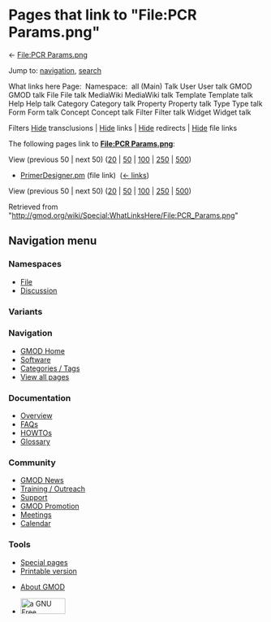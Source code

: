 <div id="mw-page-base" class="noprint">

</div>

<div id="mw-head-base" class="noprint">

</div>

<div id="content" class="mw-body" role="main">

<span id="top"></span>

<div id="mw-js-message" style="display:none;">

</div>



# <span dir="auto">Pages that link to "File:PCR Params.png"</span>

<div id="bodyContent">

<div id="contentSub">

← [File:PCR Params.png](/wiki/File:PCR_Params.png "File:PCR Params.png")

</div>

<div id="jump-to-nav" class="mw-jump">

Jump to: [navigation](#mw-navigation), [search](#p-search)

</div>

<div id="mw-content-text">

What links here Page:  Namespace:  all (Main) Talk User User talk GMOD
GMOD talk File File talk MediaWiki MediaWiki talk Template Template talk
Help Help talk Category Category talk Property Property talk Type Type
talk Form Form talk Concept Concept talk Filter Filter talk Widget
Widget talk

Filters
[Hide](/mediawiki/index.php?title=Special:WhatLinksHere/File:PCR_Params.png&hidetrans=1 "Special:WhatLinksHere/File:PCR Params.png")
transclusions \|
[Hide](/mediawiki/index.php?title=Special:WhatLinksHere/File:PCR_Params.png&hidelinks=1 "Special:WhatLinksHere/File:PCR Params.png")
links \|
[Hide](/mediawiki/index.php?title=Special:WhatLinksHere/File:PCR_Params.png&hideredirs=1 "Special:WhatLinksHere/File:PCR Params.png")
redirects \|
[Hide](/mediawiki/index.php?title=Special:WhatLinksHere/File:PCR_Params.png&hideimages=1 "Special:WhatLinksHere/File:PCR Params.png")
file links

The following pages link to **[File:PCR
Params.png](/wiki/File:PCR_Params.png "File:PCR Params.png")**:

View (previous 50 \| next 50)
([20](/mediawiki/index.php?title=Special:WhatLinksHere/File:PCR_Params.png&limit=20 "Special:WhatLinksHere/File:PCR Params.png")
\|
[50](/mediawiki/index.php?title=Special:WhatLinksHere/File:PCR_Params.png&limit=50 "Special:WhatLinksHere/File:PCR Params.png")
\|
[100](/mediawiki/index.php?title=Special:WhatLinksHere/File:PCR_Params.png&limit=100 "Special:WhatLinksHere/File:PCR Params.png")
\|
[250](/mediawiki/index.php?title=Special:WhatLinksHere/File:PCR_Params.png&limit=250 "Special:WhatLinksHere/File:PCR Params.png")
\|
[500](/mediawiki/index.php?title=Special:WhatLinksHere/File:PCR_Params.png&limit=500 "Special:WhatLinksHere/File:PCR Params.png"))

- [PrimerDesigner.pm](/wiki/PrimerDesigner.pm "PrimerDesigner.pm") (file
  link) ‎ <span class="mw-whatlinkshere-tools">([←
  links](/mediawiki/index.php?title=Special:WhatLinksHere&target=PrimerDesigner.pm "Special:WhatLinksHere"))</span>

View (previous 50 \| next 50)
([20](/mediawiki/index.php?title=Special:WhatLinksHere/File:PCR_Params.png&limit=20 "Special:WhatLinksHere/File:PCR Params.png")
\|
[50](/mediawiki/index.php?title=Special:WhatLinksHere/File:PCR_Params.png&limit=50 "Special:WhatLinksHere/File:PCR Params.png")
\|
[100](/mediawiki/index.php?title=Special:WhatLinksHere/File:PCR_Params.png&limit=100 "Special:WhatLinksHere/File:PCR Params.png")
\|
[250](/mediawiki/index.php?title=Special:WhatLinksHere/File:PCR_Params.png&limit=250 "Special:WhatLinksHere/File:PCR Params.png")
\|
[500](/mediawiki/index.php?title=Special:WhatLinksHere/File:PCR_Params.png&limit=500 "Special:WhatLinksHere/File:PCR Params.png"))

</div>

<div class="printfooter">

Retrieved from
"<http://gmod.org/wiki/Special:WhatLinksHere/File:PCR_Params.png>"

</div>

<div id="catlinks" class="catlinks catlinks-allhidden">

</div>

<div class="visualClear">

</div>

</div>

</div>

<div id="mw-navigation">

## Navigation menu

<div id="mw-head">



<div id="left-navigation">

<div id="p-namespaces" class="vectorTabs" role="navigation"
aria-labelledby="p-namespaces-label">

### Namespaces

- <span id="ca-nstab-image"><a href="/wiki/File:PCR_Params.png" accesskey="c"
  title="View the file page [c]">File</a></span>
- <span id="ca-talk"><a
  href="/mediawiki/index.php?title=File_talk:PCR_Params.png&amp;action=edit&amp;redlink=1"
  accesskey="t"
  title="Discussion about the content page [t]">Discussion</a></span>

</div>

<div id="p-variants" class="vectorMenu emptyPortlet" role="navigation"
aria-labelledby="p-variants-label">

### 

### Variants[](#)

<div class="menu">

</div>

</div>

</div>

<div id="right-navigation">





</div>



</div>

</div>

</div>

<div id="mw-panel">

<div id="p-logo" role="banner">

<a href="/wiki/Main_Page"
style="background-image: url(http://gmod.org/images/GMOD-cogs.png);"
title="Visit the main page"></a>

</div>

<div id="p-Navigation" class="portal" role="navigation"
aria-labelledby="p-Navigation-label">

### Navigation

<div class="body">

- <span id="n-GMOD-Home">[GMOD Home](/wiki/Main_Page)</span>
- <span id="n-Software">[Software](/wiki/GMOD_Components)</span>
- <span id="n-Categories-.2F-Tags">[Categories /
  Tags](/wiki/Categories)</span>
- <span id="n-View-all-pages">[View all
  pages](/wiki/Special:AllPages)</span>

</div>

</div>

<div id="p-Documentation" class="portal" role="navigation"
aria-labelledby="p-Documentation-label">

### Documentation

<div class="body">

- <span id="n-Overview">[Overview](/wiki/Overview)</span>
- <span id="n-FAQs">[FAQs](/wiki/Category:FAQ)</span>
- <span id="n-HOWTOs">[HOWTOs](/wiki/Category:HOWTO)</span>
- <span id="n-Glossary">[Glossary](/wiki/Glossary)</span>

</div>

</div>

<div id="p-Community" class="portal" role="navigation"
aria-labelledby="p-Community-label">

### Community

<div class="body">

- <span id="n-GMOD-News">[GMOD News](/wiki/GMOD_News)</span>
- <span id="n-Training-.2F-Outreach">[Training /
  Outreach](/wiki/Training_and_Outreach)</span>
- <span id="n-Support">[Support](/wiki/Support)</span>
- <span id="n-GMOD-Promotion">[GMOD
  Promotion](/wiki/GMOD_Promotion)</span>
- <span id="n-Meetings">[Meetings](/wiki/Meetings)</span>
- <span id="n-Calendar">[Calendar](/wiki/Calendar)</span>

</div>

</div>

<div id="p-tb" class="portal" role="navigation"
aria-labelledby="p-tb-label">

### Tools

<div class="body">

- <span id="t-specialpages"><a href="/wiki/Special:SpecialPages" accesskey="q"
  title="A list of all special pages [q]">Special pages</a></span>
- <span id="t-print"><a
  href="/mediawiki/index.php?title=Special:WhatLinksHere/File:PCR_Params.png&amp;printable=yes"
  rel="alternate" accesskey="p"
  title="Printable version of this page [p]">Printable version</a></span>

</div>

</div>

</div>

</div>

<div id="footer" role="contentinfo">

- <span id="footer-places-about">[About
  GMOD](/wiki/GMOD:About "GMOD:About")</span>

<!-- -->

- <span id="footer-copyrightico">[<img src="http://www.gnu.org/graphics/gfdl-logo-small.png" width="88"
  height="31" alt="a GNU Free Documentation License" />](http://www.gnu.org/licenses/fdl-1.3.html)</span>


<div style="clear:both">

</div>

</div>
